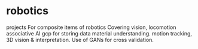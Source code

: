 # robotics
projects
For composite items
of robotics
Covering vision, locomotion
associative AI
gcp for storing data
material understanding.
motion tracking,
3D vision & interpretation.
Use of GANs for cross validation.
